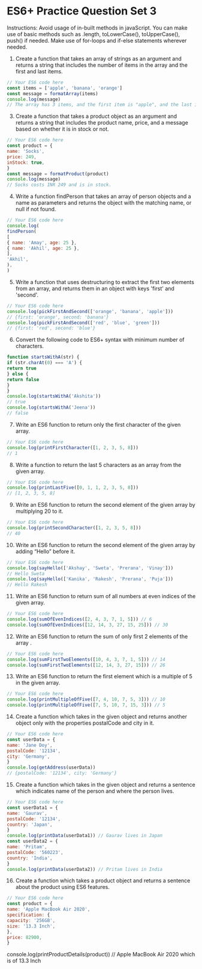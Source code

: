 # ES6+ Practice Question Set 3
Instructions: Avoid usage of in-built methods in javaScript. You can make use of basic methods such as .length, toLowerCase(), toUpperCase(), push() if needed. Make use of for-loops and if-else statements wherever needed.

1. Create a function that takes an array of strings as an argument and returns a string that includes
the number of items in the array and the first and last items.
```js
// Your ES6 code here
const items = ['apple', 'banana', 'orange']
const message = formatArray(items)
console.log(message)
// The array has 3 items, and the first item is "apple", and the last item is "orange".
```
3. Create a function that takes a product object as an argument and returns a string that includes
the product name, price, and a message based on whether it is in stock or not.
```js
// Your ES6 code here
const product = {
name: 'Socks',
price: 249,
inStock: true,
}
const message = formatProduct(product)
console.log(message)
// Socks costs INR 249 and is in stock.
```
4. Write a function findPerson that takes an array of person objects and a name as parameters and
returns the object with the matching name, or null if not found.
```js
// Your ES6 code here
console.log(
findPerson(
[
{ name: 'Amay', age: 25 },
{ name: 'Akhil', age: 25 },
],
'Akhil',
),
)
```
5. Write a function that uses destructuring to extract the first two elements from an array, and
returns them in an object with keys 'first' and 'second'.
```js
// Your ES6 code here
console.log(pickFirstAndSecond(['orange', 'banana', 'apple']))
// {first: 'orange', second: 'banana'}
console.log(pickFirstAndSecond(['red', 'blue', 'green']))
// {first: 'red', second: 'blue'}
```
6. Convert the following code to ES6+ syntax with minimum number of characters.
```js
function startsWithA(str) {
if (str.charAt(0) === 'A') {
return true
} else {
return false
}
}
console.log(startsWithA('Akshita'))
// true
console.log(startsWithA('Jeena'))
// false
```
7. Write an ES6 function to return only the first character of the given array.
```js
// Your ES6 code here
console.log(printFirstCharacter([1, 2, 3, 5, 8]))
// 1
```
8. Write a function to return the last 5 characters as an array from the given array.
```js
// Your ES6 code here
console.log(printLastFive([0, 1, 1, 2, 3, 5, 8]))
// [1, 2, 3, 5, 8]
```
9. Write an ES6 function to return the second element of the given array by multiplying 20 to it.
```js
// Your ES6 code here
console.log(printSecondCharacter([1, 2, 3, 5, 8]))
// 40
```
10. Write an ES6 function to return the second element of the given array by adding “Hello” before it.
```js
// Your ES6 code here
console.log(sayHello(['Akshay', 'Sweta', 'Prerana', 'Vinay']))
// Hello Sweta
console.log(sayHello(['Kanika', 'Rakesh', 'Prerana', 'Puja']))
// Hello Rakesh
```
11. Write an ES6 function to return sum of all numbers at even indices of the given array.
```js
// Your ES6 code here
console.log(sumOfEvenIndices([2, 4, 3, 7, 1, 5])) // 6
console.log(sumOfEvenIndices([12, 14, 3, 27, 15, 25])) // 30
```
12. Write an ES6 function to return the sum of only first 2 elements of the array .
```js
// Your ES6 code here
console.log(sumFirstTwoElements([10, 4, 3, 7, 1, 5])) // 14
console.log(sumFirstTwoElements([12, 14, 3, 27, 15])) // 26
```
13. Write an ES6 function to return the first element which is a multiple of 5 in the given array.
```js
// Your ES6 code here
console.log(printMultipleOfFive([7, 4, 10, 7, 5, 3])) // 10
console.log(printMultipleOfFive([7, 5, 10, 7, 15, 3])) // 5
```
14. Create a function which takes in the given object and returns another object only with the
properties postalCode and city in it.
```js
// Your ES6 code here
const userData = {
name: 'Jane Doy',
postalCode: '12134',
city: 'Germany',
}
console.log(getAddress(userData))
// {postalCode: '12134', city: 'Germany'}
```
15. Create a function which takes in the given object and returns a sentence which indicates name
of the person and where the person lives.
```js
// Your ES6 code here
const userData1 = {
name: 'Gaurav',
postalCode: '12134',
country: 'Japan',
}
console.log(printData(userData1)) // Gaurav lives in Japan
const userData2 = {
name: 'Pritam',
postalCode: '560223',
country: 'India',
}
console.log(printData(userData2)) // Pritam lives in India
```
16. Create a function which takes a product object and returns a sentence about the product using
ES6 features.
```js
// Your ES6 code here
const product = {
name: 'Apple MacBook Air 2020',
specification: {
capacity: '256GB',
size: '13.3 Inch',
},
price: 82900,
}
```
console.log(printProductDetails(product)) // Apple MacBook Air 2020 which is of 13.3 Inch
